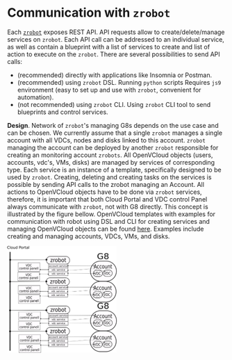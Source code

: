 # Communication with `zrobot`

Each [`zrobot`](https://github.com/zero-os/0-robot) exposes REST API.
API requests allow to create/delete/manage services on `zrobot`. Each API call can be addressed to an individual service, as well as contain a blueprint with a list of services to create and list of action to execute on the `zrobot`.
There are several possibilities to send API calls:

  * (recommended) directly with applications like Insomnia or Postman. 
  * (recommended) using `zrobot` DSL. Running `python` scripts Requires `js9` environment (easy to set up and use with `zrobot`, convenient for automation).
  * (not recommended) using `zrobot` CLI. Using `zrobot` CLI tool to send blueprints and control services.

**Design**. Network of `zrobot`'s managing G8s depends on the use case and can be chosen.
We currently assume that a single `zrobot` manages a single account with all VDCs, nodes and disks linked to this account. `zrobot` managing the account can be deployed by another `zrobot` responsible for creating an monitoring account `zrobots`.
All OpenVCloud objects (users, accounts, vdc's, VMs, disks) are managed by services of corresponding type. Each service is an instance of a template, specifically designed to be used by `zrobot`.
Creating, deleting and creating tasks on the services is possible by sending API calls to the zrobot managing an Account.
All actions to OpenVCloud objects have to be done via `zrobot` services, therefore, it is important that both Cloud Portal and VDC control Panel always communicate with `zrobot`, not with G8 directly. This concept is illustrated by the figure bellow.
OpenVCloud templates with examples for communication with robot using DSL and CLI for creating services and managing OpenVCloud objects can be found [here](https://github.com/openvcloud/0-templates). Examples include creating and managing accounts, VDCs, VMs, and disks.

<img src="drawing.png" width="50%">
